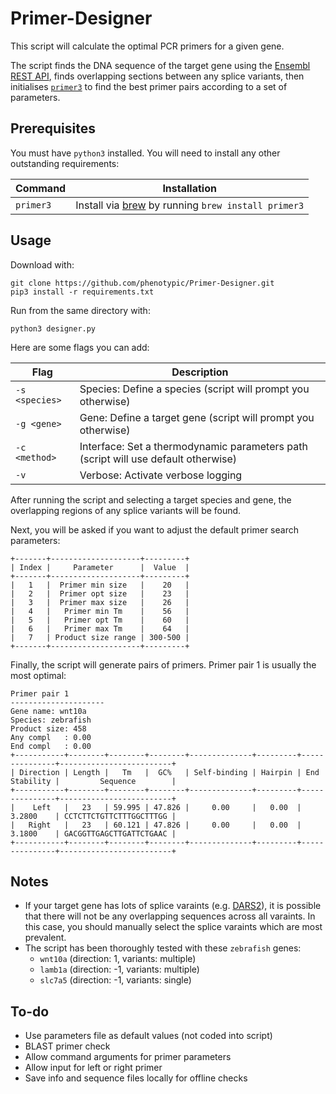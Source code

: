# Primer-Designer

This script will calculate the optimal PCR primers for a given gene.

The script finds the DNA sequence of the target gene using the [Ensembl REST API](https://rest.ensembl.org), finds overlapping sections between any splice variants, then initialises [`primer3`](https://github.com/primer3-org/primer3) to find the best primer pairs according to a set of parameters.

## Prerequisites

You must have `python3` installed. You will need to install any other outstanding requirements:

| Command | Installation |
| --- | --- |
| `primer3` | Install via [brew](https://brew.sh) by running `brew install primer3` |

## Usage

Download with:
```
git clone https://github.com/phenotypic/Primer-Designer.git
pip3 install -r requirements.txt
```

Run from the same directory with:
```
python3 designer.py
```

Here are some flags you can add:

| Flag | Description |
| --- | --- |
| `-s <species>` | Species: Define a species (script will prompt you otherwise) |
| `-g <gene>` | Gene: Define a target gene (script will prompt you otherwise) |
| `-c <method>` | Interface: Set a thermodynamic parameters path (script will use default otherwise) |
| `-v` | Verbose: Activate verbose logging |

After running the script and selecting a target species and gene, the overlapping regions of any splice variants will be found.

Next, you will be asked if you want to adjust the default primer search parameters:

```
+-------+--------------------+---------+
| Index |     Parameter      |  Value  |
+-------+--------------------+---------+
|   1   |  Primer min size   |    20   |
|   2   |  Primer opt size   |    23   |
|   3   |  Primer max size   |    26   |
|   4   |   Primer min Tm    |    56   |
|   5   |   Primer opt Tm    |    60   |
|   6   |   Primer max Tm    |    64   |
|   7   | Product size range | 300-500 |
+-------+--------------------+---------+
```

Finally, the script will generate pairs of primers. Primer pair 1 is usually the most optimal:

```
Primer pair 1
---------------------
Gene name: wnt10a
Species: zebrafish
Product size: 458
Any compl   : 0.00
End compl   : 0.00
+-----------+--------+--------+--------+--------------+---------+---------------+-------------------------+
| Direction | Length |   Tm   |  GC%   | Self-binding | Hairpin | End Stability |         Sequence        |
+-----------+--------+--------+--------+--------------+---------+---------------+-------------------------+
|    Left   |   23   | 59.995 | 47.826 |     0.00     |   0.00  |     3.2800    | CCTCTTCTGTTCTTTGGCTTTGG |
|   Right   |   23   | 60.121 | 47.826 |     0.00     |   0.00  |     3.1800    | GACGGTTGAGCTTGATTCTGAAC |
+-----------+--------+--------+--------+--------------+---------+---------------+-------------------------+
```

## Notes

- If your target gene has lots of splice varaints (e.g. [DARS2](https://ensembl.org/Homo_sapiens/Gene/Summary?db=core;g=ENSG00000117593;r=1:173824653-173858808)), it is possible that there will not be any overlapping sequences across all varaints. In this case, you should manually select the splice varaints which are most prevalent.
- The script has been thoroughly tested with these `zebrafish` genes: 
  - `wnt10a` (direction: 1, variants: multiple)
  - `lamb1a` (direction: -1, variants: multiple)
  - `slc7a5` (direction: -1, variants: single)

## To-do

- Use parameters file as default values (not coded into script)
- BLAST primer check
- Allow command arguments for primer parameters
- Allow input for left or right primer
- Save info and sequence files locally for offline checks
